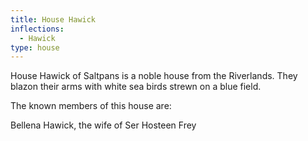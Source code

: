 ```yaml
---
title: House Hawick
inflections:
  - Hawick
type: house
---
```


House Hawick of Saltpans is a noble house from the Riverlands. They blazon their arms with white sea birds strewn on a blue field.

The known members of this house are:

Bellena Hawick, the wife of Ser Hosteen Frey



